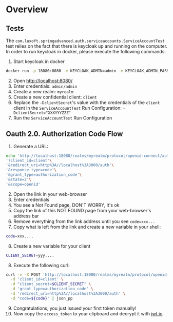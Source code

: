 # Overview

## Tests

The `com.luxoft.springadvanced.auth.serviceaccounts.ServiceAccountTest` test relies on the fact that there is keycloak
up and running on the computer. In order to run keycloak in docker, please execute the following commands:

1. Start keycloak in docker
```bash
docker run -p 18080:8080 -e KEYCLOAK_ADMIN=admin -e KEYCLOAK_ADMIN_PASSWORD=admin quay.io/keycloak/keycloak:21.0.1 start-dev
```
2. Open [http://localhost:8080/](http://localhost:8080/)
3. Enter credentials: `admin/admin`
4. Create a new realm: `myrealm`
5. Create a new confidential client: `client`
6. Replace the `-DclientSecret`'s value with the credentials of the `client` client in the `ServiceAccountTest` Run Configuration: `-DclientSecret="XXXYYYZZZ"`
7. Run the `ServiceAccountTest` Run Configuration

## Oauth 2.0. Authorization Code Flow

1. Generate a URL:
```bash
echo 'http://localhost:18080/realms/myrealm/protocol/openid-connect/auth'\
'?client_id=client'\
'&redirect_uri=http%3A//localhost%3A3000/auth'\
'&response_type=code'\
'&grant_type=authorization_code'\
'&state=2'\
'&scope=openid'
```
2. Open the link in your web-browser
3. Enter credentials
4. You see a Not Found page, DON'T WORRY, it's ok
5. Copy the link of this NOT FOUND page from your web-browser's address bar 
6. Remove everything from the link address until you see `code=xxx...`
7. Copy what is left from the link and create a new variable in your shell:
```bash
code=xxx....
```
8. Create a new variable for your client
```bash
CLIENT_SECRET=yyy....
```
8. Execute the following curl:
```bash
curl -v -X POST 'http://localhost:18080/realms/myrealm/protocol/openid-connect/token' \
  -d 'client_id=client' \
  -d "client_secret=$CLIENT_SECRET" \
  -d 'grant_type=authorization_code' \
  -d 'redirect_uri=http%3A//localhost%3A3000/auth' \
  -d "code=${code}" | json_pp
```
9. Congratulations, you just issued your first token manually!
10. Now copy the `access_token` to your clipboard and decrypt it with [jwt.io](https://jwt.io)